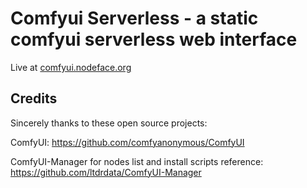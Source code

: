 # Comfyui Serverless - a static comfyui serverless web interface

Live at [comfyui.nodeface.org](https://comfyui.nodecafe.co/)

## Credits

Sincerely thanks to these open source projects:

ComfyUI: https://github.com/comfyanonymous/ComfyUI

ComfyUI-Manager for nodes list and install scripts reference: https://github.com/ltdrdata/ComfyUI-Manager
